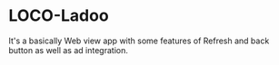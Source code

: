 # LOCO-Ladoo
It's a basically Web view app with some features of Refresh and back button as well as ad integration.
